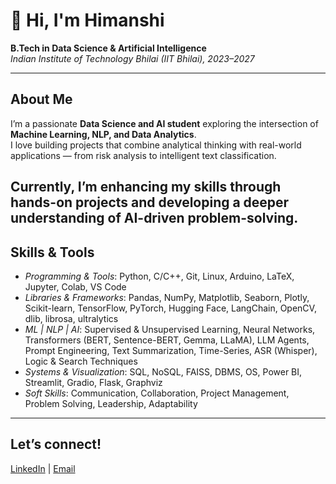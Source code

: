 # 👋 Hi, I'm Himanshi  

**B.Tech in Data Science & Artificial Intelligence**  
*Indian Institute of Technology Bhilai (IIT Bhilai), 2023–2027*  

---

## About Me  
I’m a passionate **Data Science and AI student** exploring the intersection of **Machine Learning, NLP, and Data Analytics**.  
I love building projects that combine analytical thinking with real-world applications — from risk analysis to intelligent text classification.  

Currently, I’m enhancing my skills through hands-on projects and developing a deeper understanding of **AI-driven problem-solving**.
---

## Skills & Tools

- *Programming & Tools*: Python, C/C++, Git, Linux, Arduino, LaTeX, Jupyter, Colab, VS Code
- *Libraries & Frameworks*: Pandas, NumPy, Matplotlib, Seaborn, Plotly, Scikit-learn, TensorFlow, PyTorch, Hugging Face, LangChain, OpenCV, dlib, librosa, ultralytics
- *ML | NLP | AI*: Supervised & Unsupervised Learning, Neural Networks, Transformers (BERT, Sentence-BERT, Gemma, LLaMA), LLM Agents, Prompt Engineering, Text Summarization, Time-Series, ASR (Whisper), Logic & Search Techniques
- *Systems & Visualization*: SQL, NoSQL, FAISS, DBMS, OS, Power BI, Streamlit, Gradio, Flask, Graphviz
- *Soft Skills*: Communication, Collaboration, Project Management, Problem Solving, Leadership, Adaptability
---

## Let’s connect! 
[LinkedIn]([https://www.linkedin.com/in/himanshi-35961b302/]) |  [Email](himanshi@iitbhilai.ac.in)

<!--
**himanshikh/himanshikh** is a ✨ _special_ ✨ repository because its `README.md` (this file) appears on your GitHub profile.

Here are some ideas to get you started:

- 🔭 I’m currently working on ...
- 🌱 I’m currently learning ...
- 👯 I’m looking to collaborate on ...
- 🤔 I’m looking for help with ...
- 💬 Ask me about ...
- 📫 How to reach me: ...
- 😄 Pronouns: ...
- ⚡ Fun fact: ...
-->
